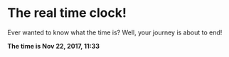 # The real time clock!

Ever wanted to know what the time is? Well, your journey is about to end!

**The time is Nov 22, 2017, 11:33**